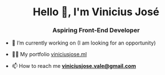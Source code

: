 <h1 align="center">Hello 👋, I'm Vinicius José</h1>
<h3 align="center">Aspiring Front-End Developer</h3>

- 🔭 I’m currently working on (I am looking for an opportunity)

- 👨‍💻 My portfolio [viniciusjose.ml](http://viniciusjose.ml/)

- 📫 How to reach me **viniciusjose.vale@gmail.com**


